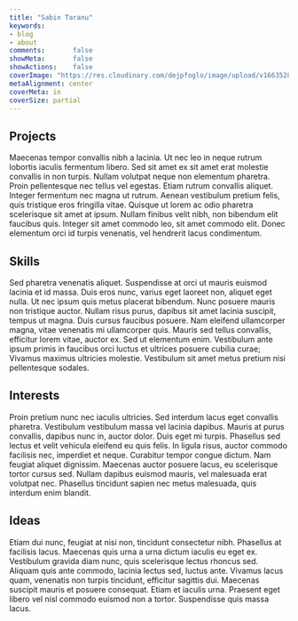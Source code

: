 ```yaml
---
title: "Sabin Taranu"
keywords:
- blog
- about
comments:       false
showMeta:       false
showActions:    false
coverImage: "https://res.cloudinary.com/dejpfoglo/image/upload/v1663528585/mountain-peak.jpg"
metaAlignment: center
coverMeta: in
coverSize: partial
---
```


Projects
---

Maecenas tempor convallis nibh a lacinia. Ut nec leo in neque rutrum lobortis iaculis fermentum libero. Sed sit amet ex sit amet erat molestie convallis in non turpis. Nullam volutpat neque non elementum pharetra. Proin pellentesque nec tellus vel egestas. Etiam rutrum convallis aliquet. Integer fermentum nec magna ut rutrum. Aenean vestibulum pretium felis, quis tristique eros fringilla vitae. Quisque ut lorem ac odio pharetra scelerisque sit amet at ipsum. Nullam finibus velit nibh, non bibendum elit faucibus quis. Integer sit amet commodo leo, sit amet commodo elit. Donec elementum orci id turpis venenatis, vel hendrerit lacus condimentum.

Skills
---

Sed pharetra venenatis aliquet. Suspendisse at orci ut mauris euismod lacinia et id massa. Duis eros nunc, varius eget laoreet non, aliquet eget nulla. Ut nec ipsum quis metus placerat bibendum. Nunc posuere mauris non tristique auctor. Nullam risus purus, dapibus sit amet lacinia suscipit, tempus ut magna. Duis cursus faucibus posuere. Nam eleifend ullamcorper magna, vitae venenatis mi ullamcorper quis. Mauris sed tellus convallis, efficitur lorem vitae, auctor ex. Sed ut elementum enim. Vestibulum ante ipsum primis in faucibus orci luctus et ultrices posuere cubilia curae; Vivamus maximus ultricies molestie. Vestibulum sit amet metus pretium nisi pellentesque sodales.

Interests
---

Proin pretium nunc nec iaculis ultricies. Sed interdum lacus eget convallis pharetra. Vestibulum vestibulum massa vel lacinia dapibus. Mauris at purus convallis, dapibus nunc in, auctor dolor. Duis eget mi turpis. Phasellus sed lectus et velit vehicula eleifend eu quis felis. In ligula risus, auctor commodo facilisis nec, imperdiet et neque. Curabitur tempor congue dictum. Nam feugiat aliquet dignissim. Maecenas auctor posuere lacus, eu scelerisque tortor cursus sed. Nullam dapibus euismod mauris, vel malesuada erat volutpat nec. Phasellus tincidunt sapien nec metus malesuada, quis interdum enim blandit.

Ideas
---

Etiam dui nunc, feugiat at nisi non, tincidunt consectetur nibh. Phasellus at facilisis lacus. Maecenas quis urna a urna dictum iaculis eu eget ex. Vestibulum gravida diam nunc, quis scelerisque lectus rhoncus sed. Aliquam quis ante commodo, lacinia lectus sed, luctus ante. Vivamus lacus quam, venenatis non turpis tincidunt, efficitur sagittis dui. Maecenas suscipit mauris et posuere consequat. Etiam et iaculis urna. Praesent eget libero vel nisl commodo euismod non a tortor. Suspendisse quis massa lacus.
